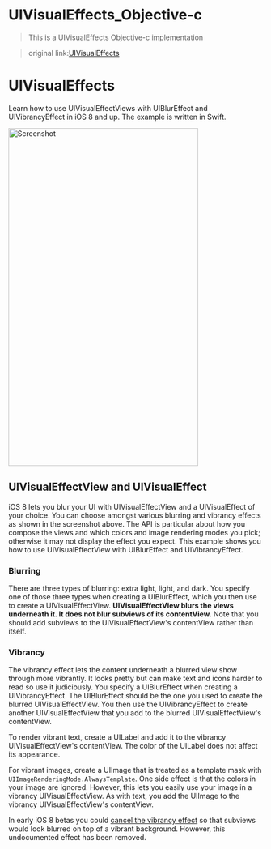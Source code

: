 # UIVisualEffects_Objective-c
> This is a UIVisualEffects Objective-c implementation

> original link:[UIVisualEffects](https://github.com/ide/UIVisualEffects)


UIVisualEffects
===============

Learn how to use UIVisualEffectViews with UIBlurEffect and UIVibrancyEffect in iOS 8 and up. The example is written in Swift.

<img src="http://ww3.sinaimg.cn/mw690/64124373gw1ezlc3ar0yoj20ku112q68.jpg" width="375" height="667" alt="Screenshot">

UIVisualEffectView and UIVisualEffect
-------------------------------------

iOS 8 lets you blur your UI with UIVisualEffectView and a UIVisualEffect of your choice. You can choose amongst various blurring and vibrancy effects as shown in the screenshot above.  The API is particular about how you compose the views and which colors and image rendering modes you pick; otherwise it may not display the effect you expect. This example shows you how to use UIVisualEffectView with UIBlurEffect and UIVibrancyEffect.

### Blurring

There are three types of blurring: extra light, light, and dark. You specify one of those three types when creating a UIBlurEffect, which you then use to create a UIVisualEffectView. **UIVisualEffectView blurs the views underneath it. It does not blur subviews of its contentView.** Note that you should add subviews to the UIVisualEffectView's contentView rather than itself.

### Vibrancy

The vibrancy effect lets the content underneath a blurred view show through more vibrantly. It looks pretty but can make text and icons harder to read so use it judiciously. You specify a UIBlurEffect when creating a UIVibrancyEffect. The UIBlurEffect should be the one you used to create the blurred UIVisualEffectView. You then use the UIVibrancyEffect to create another UIVisualEffectView that you add to the blurred UIVisualEffectView's contentView.

To render vibrant text, create a UILabel and add it to the vibrancy UIVisualEffectView's contentView. The color of the UILabel does not affect its appearance.

For vibrant images, create a UIImage that is treated as a template mask with `UIImageRenderingMode.AlwaysTemplate`. One side effect is that the colors in your image are ignored. However, this lets you easily use your image in a vibrancy UIVisualEffectView. As with text, you add the UIImage to the vibrancy UIVisualEffectView's contentView.

In early iOS 8 betas you could [cancel the vibrancy effect](CancelingVibrancy.md) so that subviews would look blurred on top of a vibrant background. However, this undocumented effect has been removed.
